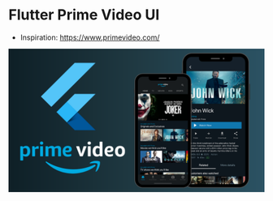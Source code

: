 # Flutter Prime Video UI

- Inspiration: https://www.primevideo.com/ 

![Alt text](prime_video.png?raw=true "Title")
